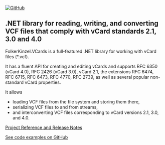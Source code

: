 [![GitHub](https://img.shields.io/github/license/FolkerKinzel/VCards)](https://github.com/FolkerKinzel/VCards/blob/master/LICENSE)

## .NET library for reading, writing, and converting VCF files that comply with vCard standards 2.1, 3.0 and 4.0
FolkerKinzel.VCards is a full-featured .NET library for working with vCard files (*.vcf).

It has a fluent API for creating and editing vCards and supports RFC 6350 (vCard 4.0), RFC 2426 (vCard 3.0), vCard 2.1, the extensions RFC 6474, RFC 6715, RFC 6473, RFC 4770, RFC 2739, as well as several popular non-standard vCard properties.

It allows
* loading VCF files from the file system and storing them there,
* serializing VCF files to and from streams,
* and interconverting VCF files corresponding to vCard versions 2.1, 3.0, and 4.0.

[Project Reference and Release Notes](https://github.com/FolkerKinzel/VCards/releases/tag/v7.0.0)

[See code examples on GitHub](https://github.com/FolkerKinzel/VCards)